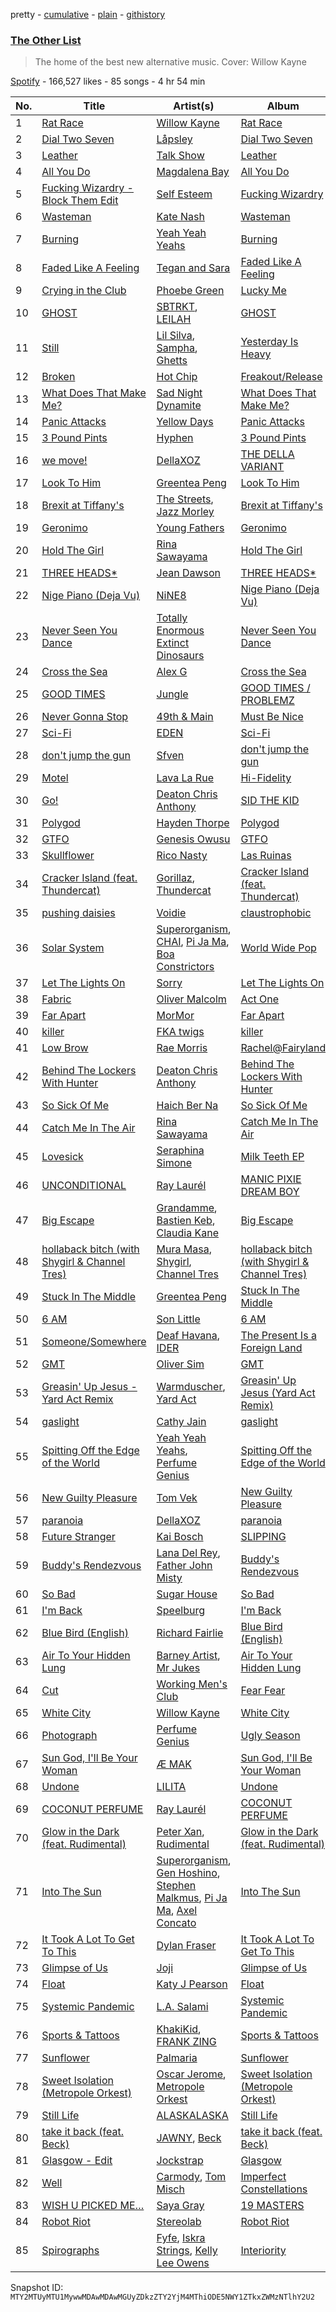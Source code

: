 pretty - [cumulative](/playlists/cumulative/37i9dQZF1DXazOBCyyv15E.md) - [plain](/playlists/plain/37i9dQZF1DXazOBCyyv15E) - [githistory](https://github.githistory.xyz/mackorone/spotify-playlist-archive/blob/main/playlists/plain/37i9dQZF1DXazOBCyyv15E)

### [The Other List](https://open.spotify.com/playlist/37i9dQZF1DXazOBCyyv15E)

> The home of the best new alternative music\. Cover: Willow Kayne

[Spotify](https://open.spotify.com/user/spotify) - 166,527 likes - 85 songs - 4 hr 54 min

| No. | Title | Artist(s) | Album | Length |
|---|---|---|---|---|
| 1 | [Rat Race](https://open.spotify.com/track/4JIYMwRJwMjyMo6sjD9PbA) | [Willow Kayne](https://open.spotify.com/artist/7b6l5JehVDc5Wb7L8iPvJN) | [Rat Race](https://open.spotify.com/album/6VWn9VsfNhGOpxdxsYDVpv) | 2:29 |
| 2 | [Dial Two Seven](https://open.spotify.com/track/1ExuXW8RmcD8UU86ymIDWf) | [Låpsley](https://open.spotify.com/artist/27ze6hCgfr3HcDZAHY60pg) | [Dial Two Seven](https://open.spotify.com/album/3b2AbGIyZof8tEwJdDehN7) | 3:02 |
| 3 | [Leather](https://open.spotify.com/track/4lj9sAmb00T1JloLEsQaGl) | [Talk Show](https://open.spotify.com/artist/6maphvdwLWb9tIeiFAAaE3) | [Leather](https://open.spotify.com/album/1zomrGI2LeCPKzxfS5eN4x) | 4:20 |
| 4 | [All You Do](https://open.spotify.com/track/3TR91cx8KHmuT6w54Zv3TZ) | [Magdalena Bay](https://open.spotify.com/artist/1oPRcJUkloHaRLYx0olBLJ) | [All You Do](https://open.spotify.com/album/1Gl26ZjmMEOZdutBjxiTCd) | 4:28 |
| 5 | [Fucking Wizardry \- Block Them Edit](https://open.spotify.com/track/0UOiU32QPQ3dMXaRRdtF45) | [Self Esteem](https://open.spotify.com/artist/3K9muOlJVKLgH4SIwwZiDe) | [Fucking Wizardry](https://open.spotify.com/album/2iSD0v0Nra1H6rvfedTHNY) | 3:51 |
| 6 | [Wasteman](https://open.spotify.com/track/6ZsWzKhxbkqwTqt72z1Lfi) | [Kate Nash](https://open.spotify.com/artist/5vBKu1igxFo6g1sHADkIdg) | [Wasteman](https://open.spotify.com/album/3HqUZzoYFbodugmeZhZuGt) | 3:28 |
| 7 | [Burning](https://open.spotify.com/track/07IAGsfYqS8sZSECzK1hZK) | [Yeah Yeah Yeahs](https://open.spotify.com/artist/3TNt4aUIxgfy9aoaft5Jj2) | [Burning](https://open.spotify.com/album/71Dk5SUWHmMrRnfPwYRnGB) | 4:05 |
| 8 | [Faded Like A Feeling](https://open.spotify.com/track/3EdDIJmkL63TgqZUXTZmVp) | [Tegan and Sara](https://open.spotify.com/artist/5e1BZulIiYWPRm8yogwUYH) | [Faded Like A Feeling](https://open.spotify.com/album/5MAsi8cTi6hxEhkQckX1nh) | 3:22 |
| 9 | [Crying in the Club](https://open.spotify.com/track/440bHvLOgExwePapxmMtGI) | [Phoebe Green](https://open.spotify.com/artist/5qt7yk11uFzsBUC3CgbyNP) | [Lucky Me](https://open.spotify.com/album/3GuSAYm0w5TMJ6k0qeftwt) | 3:05 |
| 10 | [GHOST](https://open.spotify.com/track/2UFymEI5CxaY7RFcn0SFaz) | [SBTRKT](https://open.spotify.com/artist/1O10apSOoAPjOu6UhUNmeI), [LEILAH](https://open.spotify.com/artist/4dHH0sPGUjJcRXffp9nr1e) | [GHOST](https://open.spotify.com/album/2TjrxpL3ghu3WqCwDJwYrJ) | 2:43 |
| 11 | [Still](https://open.spotify.com/track/7lBNPNIewZf6d1DJjRtlj8) | [Lil Silva](https://open.spotify.com/artist/2Kv0ApBohrL213X9avMrEn), [Sampha](https://open.spotify.com/artist/2WoVwexZuODvclzULjPQtm), [Ghetts](https://open.spotify.com/artist/7zJL978NtANOysfGY21ty6) | [Yesterday Is Heavy](https://open.spotify.com/album/4RRWbTmBBpmf43GbLEtlTR) | 4:07 |
| 12 | [Broken](https://open.spotify.com/track/0obfu9ZrPGt59RnD8Wiai2) | [Hot Chip](https://open.spotify.com/artist/37uLId6Z5ZXCx19vuruvv5) | [Freakout/Release](https://open.spotify.com/album/1GWWErA3u49ANQoGygvziN) | 3:24 |
| 13 | [What Does That Make Me?](https://open.spotify.com/track/6dIIH84jl5SgoLggwFFadz) | [Sad Night Dynamite](https://open.spotify.com/artist/6ydvoGN30eRfE78bjTANF7) | [What Does That Make Me?](https://open.spotify.com/album/5f00WY9ZPJ6Pz2AnrNgy60) | 2:53 |
| 14 | [Panic Attacks](https://open.spotify.com/track/4NmJwBU0Pc2JdblEfJPGo3) | [Yellow Days](https://open.spotify.com/artist/3dv4Q4q3LWOnbLJnC6GgTY) | [Panic Attacks](https://open.spotify.com/album/1gqvcmURwj0ktp54MhK8Ic) | 3:46 |
| 15 | [3 Pound Pints](https://open.spotify.com/track/5NBXebY5O7Q8EGXo6R7zoK) | [Hyphen](https://open.spotify.com/artist/2Ktr0i8RmKTMlBFuqhMkAi) | [3 Pound Pints](https://open.spotify.com/album/6QQdto2JCrakFVK0PVhs13) | 2:10 |
| 16 | [we move!](https://open.spotify.com/track/0zPFNqf5TTuDLtZG6x49Z0) | [DellaXOZ](https://open.spotify.com/artist/5WmkhaLngDDw9tLfZ0Z28e) | [THE DELLA VARIANT](https://open.spotify.com/album/2Pqj9HuNS0iixWi8vMOL6X) | 2:02 |
| 17 | [Look To Him](https://open.spotify.com/track/3FD9RZf2KvposxCLtu0joU) | [Greentea Peng](https://open.spotify.com/artist/5z9wLR0RGBcWMXr4fCZW0K) | [Look To Him](https://open.spotify.com/album/6fN3UIZmBIbLJeXymGyXS1) | 4:11 |
| 18 | [Brexit at Tiffany's](https://open.spotify.com/track/49BeIQzb05PWsS2YfSt87Q) | [The Streets](https://open.spotify.com/artist/4GvOygVQquMaPm8oAc0vXi), [Jazz Morley](https://open.spotify.com/artist/3oRBiqxwxW8BYQdWYtktZo) | [Brexit at Tiffany's](https://open.spotify.com/album/2vxRVqkq60c3ltJkt0JXkF) | 2:43 |
| 19 | [Geronimo](https://open.spotify.com/track/50p95vsF3KsQ1Yp4tt6Qkf) | [Young Fathers](https://open.spotify.com/artist/5mZC7ndY6oGMxJentRwsuV) | [Geronimo](https://open.spotify.com/album/618RtNZZo1Qmgm3CkDaqdn) | 3:33 |
| 20 | [Hold The Girl](https://open.spotify.com/track/3Scmiyh1EaCkOmi3Ru86F1) | [Rina Sawayama](https://open.spotify.com/artist/2KEqzdPS7M5YwGmiuPTdr5) | [Hold The Girl](https://open.spotify.com/album/0ua112UCbolB2roGsqtsXw) | 4:05 |
| 21 | [THREE HEADS\*](https://open.spotify.com/track/4apXjryIqMFUdOjWMM6zZp) | [Jean Dawson](https://open.spotify.com/artist/7vNNmjV14SKQzlQAEg0BXP) | [THREE HEADS\*](https://open.spotify.com/album/02BIHNzIl0WCC17CPM83gN) | 2:51 |
| 22 | [Nige Piano \(Deja Vu\)](https://open.spotify.com/track/1kjasVRY1W5YQNkzNN8ft8) | [NiNE8](https://open.spotify.com/artist/0b3ISAJg1jwifewBgTwTHG) | [Nige Piano \(Deja Vu\)](https://open.spotify.com/album/3e0sBOXKWdB8JdnZmeuWm8) | 4:51 |
| 23 | [Never Seen You Dance](https://open.spotify.com/track/5mdOo5OClzyz4kgdiek8Pu) | [Totally Enormous Extinct Dinosaurs](https://open.spotify.com/artist/0g3NiCRhEv7M4SEDMrpItN) | [Never Seen You Dance](https://open.spotify.com/album/73VzHaRZwnn6YkkfCYFGh6) | 4:48 |
| 24 | [Cross the Sea](https://open.spotify.com/track/1pRtM1cHkCBvGGgmIsBfj5) | [Alex G](https://open.spotify.com/artist/6lcwlkAjBPSKnFBZjjZFJs) | [Cross the Sea](https://open.spotify.com/album/5ScFaVUiLnexP71s2kXqPS) | 3:36 |
| 25 | [GOOD TIMES](https://open.spotify.com/track/1WeqJkPY5rDIfyOKWfyuf5) | [Jungle](https://open.spotify.com/artist/59oA5WbbQvomJz2BuRG071) | [GOOD TIMES / PROBLEMZ](https://open.spotify.com/album/2j8Bsbbqb9EyS1ajAq3GME) | 3:01 |
| 26 | [Never Gonna Stop](https://open.spotify.com/track/216LOkWfwFC0oI2ffMApMc) | [49th & Main](https://open.spotify.com/artist/0nnF48t4C8uqGS5HPnCN3F) | [Must Be Nice](https://open.spotify.com/album/6OofM4R1bZLZXrU1Pwr09L) | 3:59 |
| 27 | [Sci\-Fi](https://open.spotify.com/track/63Ycrpi5da05jRSG5qGPM9) | [EDEN](https://open.spotify.com/artist/1t20wYnTiAT0Bs7H1hv9Wt) | [Sci\-Fi](https://open.spotify.com/album/1FrpZt5NaPZlmdNonpKVse) | 2:56 |
| 28 | [don't jump the gun](https://open.spotify.com/track/5A4IUiCLfZAjEME2QPgf8P) | [Sfven](https://open.spotify.com/artist/77NQclqFwTZe98FzGpHsIb) | [don't jump the gun](https://open.spotify.com/album/3GrECJ07gyegeBtv5ZMG7T) | 2:35 |
| 29 | [Motel](https://open.spotify.com/track/55X3Lhv9agCd5BtYUFR7vi) | [Lava La Rue](https://open.spotify.com/artist/271bbpX3pdCi56ZJA1jQ43) | [Hi\-Fidelity](https://open.spotify.com/album/2SmiEsb9wHeMYWAtqfvl7q) | 3:29 |
| 30 | [Go!](https://open.spotify.com/track/6UcEK9qZjNnHLnkZRiKWLk) | [Deaton Chris Anthony](https://open.spotify.com/artist/1n8hLoV90OhFCYXLtCD659) | [SID THE KID](https://open.spotify.com/album/6lQoWpcquJkjgW1yZhNqlV) | 2:43 |
| 31 | [Polygod](https://open.spotify.com/track/7ecU6yTdlPj3Tas3hGR6uS) | [Hayden Thorpe](https://open.spotify.com/artist/2oTq85rZFxkflPCbDUGs6d) | [Polygod](https://open.spotify.com/album/3ckC8EdvfgHQ8lrM0kITWV) | 3:01 |
| 32 | [GTFO](https://open.spotify.com/track/278aLzuJAZjYNFwI9w8967) | [Genesis Owusu](https://open.spotify.com/artist/1HvH97rzvCH6lfnLlgyfke) | [GTFO](https://open.spotify.com/album/6OyW86SMqRcmY635lyxp8y) | 3:20 |
| 33 | [Skullflower](https://open.spotify.com/track/5yEg8DS2WhVvX3kLQo1cA9) | [Rico Nasty](https://open.spotify.com/artist/2OaHYHb2XcFPvqL3VsyPzU) | [Las Ruinas](https://open.spotify.com/album/6pyTFqxVk6Js8A8xfOg8ZO) | 2:21 |
| 34 | [Cracker Island \(feat\. Thundercat\)](https://open.spotify.com/track/2W3ZpQg9i6lE6kmHbcdu9N) | [Gorillaz](https://open.spotify.com/artist/3AA28KZvwAUcZuOKwyblJQ), [Thundercat](https://open.spotify.com/artist/4frXpPxQQZwbCu3eTGnZEw) | [Cracker Island \(feat\. Thundercat\)](https://open.spotify.com/album/3488fiYQcGSfkKKpr3ttCD) | 3:33 |
| 35 | [pushing daisies](https://open.spotify.com/track/1IkWKV8rHLTgybKPmNC3PN) | [Voidie](https://open.spotify.com/artist/2VAMqPJ0y15P6bK36DHLzN) | [claustrophobic](https://open.spotify.com/album/6sErIHFpcyZmqxDCCxojjI) | 2:41 |
| 36 | [Solar System](https://open.spotify.com/track/6NrBfYq03RzmwIaBPIEmOt) | [Superorganism](https://open.spotify.com/artist/0Wkm45quqfx3NepJpXDvwE), [CHAI](https://open.spotify.com/artist/0NZsNnETGPWLKJj2Y0vpBx), [Pi Ja Ma](https://open.spotify.com/artist/4Rvd84k54Bx41YK2kH3GoA), [Boa Constrictors](https://open.spotify.com/artist/5pF04WnpEzab0at7YVjixz) | [World Wide Pop](https://open.spotify.com/album/6iUUKuRHlCy9GeKmIwbPRu) | 3:32 |
| 37 | [Let The Lights On](https://open.spotify.com/track/1ydI7YlZY6Ik7lzeaRc3jN) | [Sorry](https://open.spotify.com/artist/5eUda4BaWhUQWWJiP1ml5v) | [Let The Lights On](https://open.spotify.com/album/4GvPhsT3ybieptovGBbzqP) | 3:03 |
| 38 | [Fabric](https://open.spotify.com/track/2oSG1lrQZHUSs4hhgv7Imu) | [Oliver Malcolm](https://open.spotify.com/artist/5ut4VhaCRPsEjAZ93jpPfK) | [Act One](https://open.spotify.com/album/7hS3HK39ZkDsnKFfItdMRX) | 1:44 |
| 39 | [Far Apart](https://open.spotify.com/track/4l9UNAcgLmxxknjV8ydjcR) | [MorMor](https://open.spotify.com/artist/63vaeIIBKIe9zT91EORVbr) | [Far Apart](https://open.spotify.com/album/2XHYnTTmjpCcLPjJBEJbXl) | 2:56 |
| 40 | [killer](https://open.spotify.com/track/4QUzLCXrpHO4c6dGyZlpO2) | [FKA twigs](https://open.spotify.com/artist/6nB0iY1cjSY1KyhYyuIIKH) | [killer](https://open.spotify.com/album/4BYCmmwbSU2bxcQEEI6RBU) | 2:56 |
| 41 | [Low Brow](https://open.spotify.com/track/7zlMmCrMYzO47H0nuEzLuD) | [Rae Morris](https://open.spotify.com/artist/67xyhWIvYQK5qr6b0gElst) | [Rachel@Fairyland](https://open.spotify.com/album/4P6jwAdTgjdiChiQyjvRGD) | 3:19 |
| 42 | [Behind The Lockers With Hunter](https://open.spotify.com/track/3potDlxVDPRPr2bHNcZ9Fi) | [Deaton Chris Anthony](https://open.spotify.com/artist/1n8hLoV90OhFCYXLtCD659) | [Behind The Lockers With Hunter](https://open.spotify.com/album/5Z33Uj0Cf57nz86NM8cB3y) | 3:35 |
| 43 | [So Sick Of Me](https://open.spotify.com/track/7tGr0hPFQcgEy8bwxTVzX8) | [Haich Ber Na](https://open.spotify.com/artist/5W4B7OYk43jiH6qLcZ66Qd) | [So Sick Of Me](https://open.spotify.com/album/0MXemyihG9VPWoxe8IYgFO) | 2:47 |
| 44 | [Catch Me In The Air](https://open.spotify.com/track/6VRfsebyIwzt9otSvcuV87) | [Rina Sawayama](https://open.spotify.com/artist/2KEqzdPS7M5YwGmiuPTdr5) | [Catch Me In The Air](https://open.spotify.com/album/31uMGaqlOlC9QcKG8e7aVq) | 3:35 |
| 45 | [Lovesick](https://open.spotify.com/track/15wcjvSlz1OLbHfHqge2KX) | [Seraphina Simone](https://open.spotify.com/artist/21fkbEKOfiriyOCW6VCZHX) | [Milk Teeth EP](https://open.spotify.com/album/1FjMyKjgBIz7ls3kwuKZP7) | 3:17 |
| 46 | [UNCONDITIONAL](https://open.spotify.com/track/2GnpbEF0yV8IxAmfuHhZj6) | [Ray Laurél](https://open.spotify.com/artist/7gW3GsnBSoT6q9YQUstlzA) | [MANIC PIXIE DREAM BOY](https://open.spotify.com/album/3t4tGWLu7byG0X5RXzVFZM) | 2:35 |
| 47 | [Big Escape](https://open.spotify.com/track/6yYQBCoafQgLfU7lccVqRR) | [Grandamme](https://open.spotify.com/artist/4CTURx9lZOLdwV4z8kIoRv), [Bastien Keb](https://open.spotify.com/artist/3TVzK3Dw7UCXu2cEUEUj2x), [Claudia Kane](https://open.spotify.com/artist/4UazGkNTyhQw8UDtJVhd82) | [Big Escape](https://open.spotify.com/album/0lvXl3vsLLQN4ZbeP9jgu0) | 3:08 |
| 48 | [hollaback bitch \(with Shygirl & Channel Tres\)](https://open.spotify.com/track/2LFLXzQe95ViTXZeq1WRdx) | [Mura Masa](https://open.spotify.com/artist/5Q81rlcTFh3k6DQJXPdsot), [Shygirl](https://open.spotify.com/artist/3M3wTTCDwicRubwMyHyEDy), [Channel Tres](https://open.spotify.com/artist/4cUkGQyhLFqKHBtL58HYVp) | [hollaback bitch \(with Shygirl & Channel Tres\)](https://open.spotify.com/album/1hITEiMMdQFFFS2mkWmFd5) | 3:23 |
| 49 | [Stuck In The Middle](https://open.spotify.com/track/5f7us9O5oOi4QqSpehe3Qo) | [Greentea Peng](https://open.spotify.com/artist/5z9wLR0RGBcWMXr4fCZW0K) | [Stuck In The Middle](https://open.spotify.com/album/2HOLQpPY61lXwGdoLHVkkg) | 2:46 |
| 50 | [6 AM](https://open.spotify.com/track/3UJbJOsLhyuGXOOofKr52i) | [Son Little](https://open.spotify.com/artist/4lujUKeO6nQAJXpq37Epn7) | [6 AM](https://open.spotify.com/album/6f0QgMv0n3IBDpcYW0QPQL) | 3:50 |
| 51 | [Someone/Somewhere](https://open.spotify.com/track/7dpapaF7YR0IkpDZOeoBrz) | [Deaf Havana](https://open.spotify.com/artist/0exhrQcReCdr11oPbOh22M), [IDER](https://open.spotify.com/artist/2LOwKJMjuv7VsprtYaFzl0) | [The Present Is a Foreign Land](https://open.spotify.com/album/1qmMt5MpOLwD2FbHZEE034) | 4:37 |
| 52 | [GMT](https://open.spotify.com/track/7edS2WLGBDCqpNAsDdtJb2) | [Oliver Sim](https://open.spotify.com/artist/4KDu9uqzqseVCpQXMa8Pvm) | [GMT](https://open.spotify.com/album/1DxcIuPG0YT1kcPXOkdYL1) | 3:08 |
| 53 | [Greasin' Up Jesus \- Yard Act Remix](https://open.spotify.com/track/2ROtKjkf4JhFWg1xEsieBX) | [Warmduscher](https://open.spotify.com/artist/1CWwXncu9sk7EIdbvqcquR), [Yard Act](https://open.spotify.com/artist/2h3ooJn8m8X8cL2g1BZ1Rd) | [Greasin' Up Jesus \(Yard Act Remix\)](https://open.spotify.com/album/2VChpu7SgWmbC9WybnIXIY) | 3:24 |
| 54 | [gaslight](https://open.spotify.com/track/3EEBPFJts7jsz37sD5PvOW) | [Cathy Jain](https://open.spotify.com/artist/3b05F8mzcRrH8jIdBNJHHQ) | [gaslight](https://open.spotify.com/album/4V6oE935wVy1XBktVEzOYs) | 2:54 |
| 55 | [Spitting Off the Edge of the World](https://open.spotify.com/track/3kBBjItT7JnKi28k68dGkr) | [Yeah Yeah Yeahs](https://open.spotify.com/artist/3TNt4aUIxgfy9aoaft5Jj2), [Perfume Genius](https://open.spotify.com/artist/2ueoLVCXQ948OfhVvAy3Nn) | [Spitting Off the Edge of the World](https://open.spotify.com/album/1Jkvi8YFy8FpDK23tTlrhG) | 4:17 |
| 56 | [New Guilty Pleasure](https://open.spotify.com/track/0emV4zIiboZfkofxOX0KDQ) | [Tom Vek](https://open.spotify.com/artist/4dGVRIf2xj0JhawVheLiOI) | [New Guilty Pleasure](https://open.spotify.com/album/29whFjeSyjiiduiXumkM48) | 6:31 |
| 57 | [paranoia](https://open.spotify.com/track/25jpA6Nwk0BzPpzOTYLCXA) | [DellaXOZ](https://open.spotify.com/artist/5WmkhaLngDDw9tLfZ0Z28e) | [paranoia](https://open.spotify.com/album/7cKJ7ywktloxEDpY8fxHJR) | 3:22 |
| 58 | [Future Stranger](https://open.spotify.com/track/5ffc4zcIUxfzVWlCraZMXq) | [Kai Bosch](https://open.spotify.com/artist/6NvsbUgzHkjZK3ZUEWui41) | [SLIPPING](https://open.spotify.com/album/2HESPFFJptgNSlBostvy1P) | 3:47 |
| 59 | [Buddy's Rendezvous](https://open.spotify.com/track/7qqrGV5WpQnMKqVTsDZd9J) | [Lana Del Rey](https://open.spotify.com/artist/00FQb4jTyendYWaN8pK0wa), [Father John Misty](https://open.spotify.com/artist/2kGBy2WHvF0VdZyqiVCkDT) | [Buddy's Rendezvous](https://open.spotify.com/album/3hL6ZIcwV6zUfqRiPLPBLJ) | 5:01 |
| 60 | [So Bad](https://open.spotify.com/track/6C6vyS9KNrSj2arxF9N2QF) | [Sugar House](https://open.spotify.com/artist/688OLNQQtC0VGgYhVXCYVP) | [So Bad](https://open.spotify.com/album/4KTXCOR3hJNkVGWJ5Nh2Pw) | 2:53 |
| 61 | [I'm Back](https://open.spotify.com/track/3wfBUXi1QSmTzoYPpf6g9U) | [Speelburg](https://open.spotify.com/artist/0bn8cJWYNORYFzNUxTb8n1) | [I'm Back](https://open.spotify.com/album/18LjCDwTSsXwhrwmYe2VC6) | 3:39 |
| 62 | [Blue Bird \(English\)](https://open.spotify.com/track/13x4s4YfChwuy9YuG8p6g1) | [Richard Fairlie](https://open.spotify.com/artist/3LsDFxj4WpnS55c4NW2VOb) | [Blue Bird \(English\)](https://open.spotify.com/album/6gBT6N8HafyfO9JmVtrqx5) | 2:17 |
| 63 | [Air To Your Hidden Lung](https://open.spotify.com/track/4nF8Cd7JAbTEp6829NjY5i) | [Barney Artist](https://open.spotify.com/artist/5iRM7qYip6UNfQaPe2reCz), [Mr Jukes](https://open.spotify.com/artist/1y71H4hNtnHG7LeU1Y47FO) | [Air To Your Hidden Lung](https://open.spotify.com/album/7nlQ23XKHgPBLucJvQpNsm) | 3:19 |
| 64 | [Cut](https://open.spotify.com/track/7sdQ5zwswFQOZIN5qqdaVF) | [Working Men's Club](https://open.spotify.com/artist/7cCi9XoRu8Y1SyJ9c94fhc) | [Fear Fear](https://open.spotify.com/album/5qKXYz1XhJhJV3BHJR3eq5) | 6:50 |
| 65 | [White City](https://open.spotify.com/track/2FPVYeyKBKSNUUKrg4L0rk) | [Willow Kayne](https://open.spotify.com/artist/7b6l5JehVDc5Wb7L8iPvJN) | [White City](https://open.spotify.com/album/3xm5CfmCOizd2OT4BrQtqX) | 3:06 |
| 66 | [Photograph](https://open.spotify.com/track/7qG7bsMPOmiMt0uT13cLx5) | [Perfume Genius](https://open.spotify.com/artist/2ueoLVCXQ948OfhVvAy3Nn) | [Ugly Season](https://open.spotify.com/album/6rFFWK98d8hhdSYgaOxI5L) | 4:41 |
| 67 | [Sun God, I'll Be Your Woman](https://open.spotify.com/track/1Hs230AiXwOYjdHucs5Zom) | [Æ MAK](https://open.spotify.com/artist/2VQ0jNisT4VhPs41VGvvTX) | [Sun God, I'll Be Your Woman](https://open.spotify.com/album/7DacwgvnY4U3SYJjTStprH) | 3:07 |
| 68 | [Undone](https://open.spotify.com/track/0kQhCLBL6AvBSxlmZnN2AV) | [LILITA](https://open.spotify.com/artist/7yjPJtEHUsXGKXOnRuTvuy) | [Undone](https://open.spotify.com/album/59CRfPkGCViTGOubwLKD7B) | 3:19 |
| 69 | [COCONUT PERFUME](https://open.spotify.com/track/7lMrIFrNAwSSdOrsk4glWa) | [Ray Laurél](https://open.spotify.com/artist/7gW3GsnBSoT6q9YQUstlzA) | [COCONUT PERFUME](https://open.spotify.com/album/3hgkYhTNryeg7ZLEgPOKeh) | 2:45 |
| 70 | [Glow in the Dark \(feat\. Rudimental\)](https://open.spotify.com/track/5g4XO4YK1cOocEsHMVmd62) | [Peter Xan](https://open.spotify.com/artist/2szFgPvkzJHtlrmuVdhSBP), [Rudimental](https://open.spotify.com/artist/4WN5naL3ofxrVBgFpguzKo) | [Glow in the Dark \(feat\. Rudimental\)](https://open.spotify.com/album/7JzvqMtcSKjenf80seUPxq) | 2:50 |
| 71 | [Into The Sun](https://open.spotify.com/track/6Aw4apZtDh41tu3F0obxDt) | [Superorganism](https://open.spotify.com/artist/0Wkm45quqfx3NepJpXDvwE), [Gen Hoshino](https://open.spotify.com/artist/1S2S00lgLYLGHWA44qGEUs), [Stephen Malkmus](https://open.spotify.com/artist/0WISkx0PwT6lYWdPqKUJY8), [Pi Ja Ma](https://open.spotify.com/artist/4Rvd84k54Bx41YK2kH3GoA), [Axel Concato](https://open.spotify.com/artist/1vmJHFbi8KRWgmOmOU0M5V) | [Into The Sun](https://open.spotify.com/album/2rOnO3lQDhLV6EHoARg3xz) | 3:20 |
| 72 | [It Took A Lot To Get To This](https://open.spotify.com/track/1kLn3PxbnFzHV1kkXWpg4e) | [Dylan Fraser](https://open.spotify.com/artist/6Awp6fgyzqQ2XuEvOMjq8D) | [It Took A Lot To Get To This](https://open.spotify.com/album/1E2ecZuSPG58MLkgglvFxZ) | 3:05 |
| 73 | [Glimpse of Us](https://open.spotify.com/track/6xGruZOHLs39ZbVccQTuPZ) | [Joji](https://open.spotify.com/artist/3MZsBdqDrRTJihTHQrO6Dq) | [Glimpse of Us](https://open.spotify.com/album/6ZZvx0aefZV3LKa053fn71) | 3:53 |
| 74 | [Float](https://open.spotify.com/track/2JwXCnTKHDtFw7nnNKgsfe) | [Katy J Pearson](https://open.spotify.com/artist/6xBsaFua2lgAUlNv8Yh0nQ) | [Float](https://open.spotify.com/album/75Rj4tJgL2wKuMxG6ULNHp) | 3:38 |
| 75 | [Systemic Pandemic](https://open.spotify.com/track/4mrrbBxzZQfMZqqTAJMFyY) | [L.A\. Salami](https://open.spotify.com/artist/23HG5wQ67P2pMksEMTbkur) | [Systemic Pandemic](https://open.spotify.com/album/6LfKkcYOmT6pLlipKTqD1V) | 4:18 |
| 76 | [Sports & Tattoos](https://open.spotify.com/track/0UfdMqql8BAEFccEw62CZS) | [KhakiKid](https://open.spotify.com/artist/6ERytyft8dcTGIVtiuNpxp), [FRANK ZING](https://open.spotify.com/artist/2q2KG0vu8wbXnNoEsOL4mn) | [Sports & Tattoos](https://open.spotify.com/album/3RZuSI3r4RTdj9LyvkJaft) | 2:14 |
| 77 | [Sunflower](https://open.spotify.com/track/5uG1GyUcuTt5t3BPFHbEVV) | [Palmaria](https://open.spotify.com/artist/6FiIZF4NkLo6V2C0lovmrQ) | [Sunflower](https://open.spotify.com/album/44bSwfcWdkCMl8GdWMlF21) | 3:22 |
| 78 | [Sweet Isolation \(Metropole Orkest\)](https://open.spotify.com/track/3jNdydQGl08mlbmd2Xceal) | [Oscar Jerome](https://open.spotify.com/artist/39cDMNnxwjrKJE1dyt47jh), [Metropole Orkest](https://open.spotify.com/artist/7JYdpWAsiqzrmMB3qxkEbI) | [Sweet Isolation \(Metropole Orkest\)](https://open.spotify.com/album/1Bfdlb132DDKkNK946T9rC) | 5:32 |
| 79 | [Still Life](https://open.spotify.com/track/0hEEGfeWCG0q5cgyl9AEWp) | [ALASKALASKA](https://open.spotify.com/artist/78CgVNlDQMvOVDIrRL84tJ) | [Still Life](https://open.spotify.com/album/7MKpY53jMDLSvzw34KCyXI) | 4:44 |
| 80 | [take it back \(feat\. Beck\)](https://open.spotify.com/track/3CBYEnqoS93EUKx4XrHYUE) | [JAWNY](https://open.spotify.com/artist/25pd339V2rRJo84USlcSRP), [Beck](https://open.spotify.com/artist/3vbKDsSS70ZX9D2OcvbZmS) | [take it back \(feat\. Beck\)](https://open.spotify.com/album/6Db4qVah6cM1Pa6aZgcPMl) | 2:25 |
| 81 | [Glasgow \- Edit](https://open.spotify.com/track/0fbloYbpEh4pJljGYKn24o) | [Jockstrap](https://open.spotify.com/artist/6S3Z6Me30mtdm526H17v8k) | [Glasgow](https://open.spotify.com/album/1t2DMbdSiAKi75cbTTqKDz) | 3:49 |
| 82 | [Well](https://open.spotify.com/track/0rU1if6k3vfA6wigLMbxln) | [Carmody](https://open.spotify.com/artist/4wdK3zLMWPQK6CD0dpHh8F), [Tom Misch](https://open.spotify.com/artist/1uiEZYehlNivdK3iQyAbye) | [Imperfect Constellations](https://open.spotify.com/album/7wkDZBFOlpf8jx9UY03Ljs) | 2:31 |
| 83 | [WISH U PICKED ME…](https://open.spotify.com/track/1jL1WlEx5i1mLxrNpYxN8Y) | [Saya Gray](https://open.spotify.com/artist/4EnymklUyqZwvmHQGlRssl) | [19 MASTERS](https://open.spotify.com/album/71XSXeqU8507mW0raHyeUN) | 2:45 |
| 84 | [Robot Riot](https://open.spotify.com/track/5n73mUl0n0X3q41esYzU8G) | [Stereolab](https://open.spotify.com/artist/3Rj0tDHoX7C5NFq5DKIpHt) | [Robot Riot](https://open.spotify.com/album/4dnVdfbC0z2EkLPC9D2MJ4) | 2:56 |
| 85 | [Spirographs](https://open.spotify.com/track/0ouDVbauVoJQb4S1dvzBmw) | [Fyfe](https://open.spotify.com/artist/1xkxEEm60IyknT2Eh469mX), [Iskra Strings](https://open.spotify.com/artist/3y05eQyusaM1cfQTKuCzPK), [Kelly Lee Owens](https://open.spotify.com/artist/5eitAUlYmlha3LLWg7aBn5) | [Interiority](https://open.spotify.com/album/1jfQn0JRPZ4fG2e6ES9Pll) | 5:15 |

Snapshot ID: `MTY2MTUyMTU1MywwMDAwMDAwMGUyZDkzZTY2YjM4MThiODE5NWY1ZTkxZWMzNTlhY2U2`
